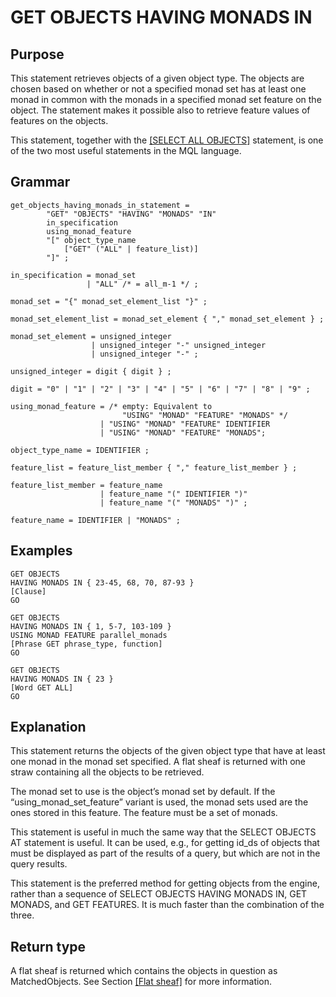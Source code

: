 # GET OBJECTS HAVING MONADS IN

## Purpose

This statement retrieves objects of a given object type.  The objects
are chosen based on whether or not a specified monad set has at least
one monad in common with the monads in a specified monad set feature
on the object.  The statement makes it possible also to retrieve
feature values of features on the objects.

This statement, together with the [\[SELECT ALL
OBJECTS\]](/mql/data/objects/selectallobjects/) statement, is one of
the two most useful statements in the MQL language.

## Grammar

```
get_objects_having_monads_in_statement =
        "GET" "OBJECTS" "HAVING" "MONADS" "IN"
        in_specification
        using_monad_feature
        "[" object_type_name
            ["GET" ("ALL" | feature_list)]
        "]" ;

in_specification = monad_set
                 | "ALL" /* = all_m-1 */ ;

monad_set = "{" monad_set_element_list "}" ;

monad_set_element_list = monad_set_element { "," monad_set_element } ;

monad_set_element = unsigned_integer
                  | unsigned_integer "-" unsigned_integer
                  | unsigned_integer "-" ;

unsigned_integer = digit { digit } ;

digit = "0" | "1" | "2" | "3" | "4" | "5" | "6" | "7" | "8" | "9" ;

using_monad_feature = /* empty: Equivalent to
                         "USING" "MONAD" "FEATURE" "MONADS" */
                    | "USING" "MONAD" "FEATURE" IDENTIFIER
                    | "USING" "MONAD" "FEATURE" "MONADS"; 

object_type_name = IDENTIFIER ;  

feature_list = feature_list_member { "," feature_list_member } ;

feature_list_member = feature_name
                    | feature_name "(" IDENTIFIER ")" 
                    | feature_name "(" "MONADS" ")" ;

feature_name = IDENTIFIER | "MONADS" ;

```

## Examples

```
GET OBJECTS
HAVING MONADS IN { 23-45, 68, 70, 87-93 }
[Clause]
GO   
   
GET OBJECTS
HAVING MONADS IN { 1, 5-7, 103-109 }
USING MONAD FEATURE parallel_monads
[Phrase GET phrase_type, function]
GO   
   
GET OBJECTS
HAVING MONADS IN { 23 }
[Word GET ALL]
GO
```

## Explanation

This statement returns the objects of the given object type that have at
least one monad in the monad set specified. A flat sheaf is returned
with one straw containing all the objects to be retrieved.

The monad set to use is the object’s monad set by default. If the
“using\_monad\_set\_feature” variant is used, the monad sets used are
the ones stored in this feature. The feature must be a set of monads.

This statement is useful in much the same way that the SELECT OBJECTS AT
statement is useful. It can be used, e.g., for getting id\_ds of objects
that must be displayed as part of the results of a query, but which are
not in the query results.

This statement is the preferred method for getting objects from the
engine, rather than a sequence of SELECT OBJECTS HAVING MONADS IN, GET
MONADS, and GET FEATURES. It is much faster than the combination of
the three.



## Return type

A flat sheaf is returned which contains the objects in question as
MatchedObjects. See Section [\[Flat
sheaf\]](/mql/topographic/preliminaries/flatsheaf/) for more
information.

